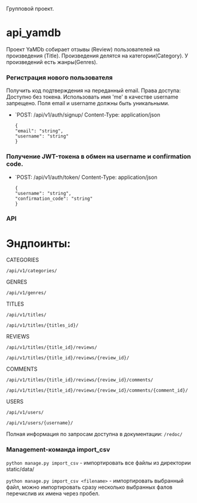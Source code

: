Групповой проект.

# api_yamdb
Проект YaMDb собирает отзывы (Review) пользователей на произведения (Title).
Произведения делятся на категории(Category).
У произведений есть жанры(Genres).

### Регистрация нового пользователя
Получить код подтверждения на переданный email.
Права доступа: Доступно без токена.
Использовать имя 'me' в качестве username запрещено.
Поля email и username должны быть уникальными.

*   `POST: /api/v1/auth/signup/
Content-Type: application/json

        {
        "email": "string",
        "username": "string"
        }


### Получение JWT-токена в обмен на username и confirmation code.
    
*   `POST: /api/v1/auth/token/
Content-Type: application/json

        {
        "username": "string",
        "confirmation_code": "string"
        }


### API
# Эндпоинты:
 CATEGORIES
 
`/api/v1/categories/`

 GENRES
 
`/api/v1/genres/`

 TITLES
 
`/api/v1/titles/`

`/api/v1/titles/{titles_id}/`

 REVIEWS
 
`/api/v1/titles/{title_id}/reviews/`

`/api/v1/titles/{title_id}/reviews/{review_id}/`

 COMMENTS
 
`/api/v1/titles/{title_id}/reviews/{review_id}/comments/`

`/api/v1/titles/{title_id}/reviews/{review_id}/comments/{comment_id}/`

 USERS
 
`/api/v1/users/`

`/api/v1/users/{username}/`

Полная информация по запросам доступна в документации: `/redoc/`


### Management-команда import_csv

`python manage.py import_csv` - импортировать все файлы из директории static/data/

`python manage.py import_csv <filename>` - импортировать выбранный файл, можно импортировать сразу несколько выбранных фалов перечислив их имена через пробел.
